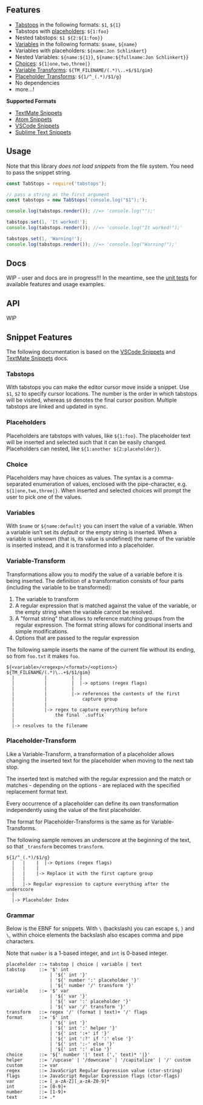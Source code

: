 ## Features

- [Tabstops](#tabstops) in the following formats: `$1`, `${1}`
- Tabstops with [placeholders](#placeholders): `${1:foo}`
- Nested tabstops: `$1 ${2:${1:foo}}`
- [Variables](#variables) in the following formats: `$name`, `${name}`
- Variables with placeholders: `${name:Jon Schlinkert}`
- Nested Variables: `${name:${1}}`, `${name:${fullname:Jon Schlinkert}}`
- [Choices](#choices): `${1|one,two,three|}`
- [Variable Transforms](#variable-Transform): `${TM_FILENAME/(.*)\..+$/$1/gim}`
- [Placeholder Transforms](#placeholder-Transform): `${1/^_(.*)/$1/g}`
- No dependencies
- more...!

**Supported Formats**

- [TextMate Snippets](https://macromates.com/textmate/manual/snippets)
- [Atom Snippets](https://flight-manual.atom.io/using-atom/sections/snippets/)
- [VSCode Snippets](https://code.visualstudio.com/docs/editor/userdefinedsnippets)
- [Sublime Text Snippets](http://docs.sublimetext.info/en/latest/extensibility/snippets.html)

## Usage

Note that this library _does not load snippets_ from the file system. You need to pass the snippet string.

```js
const TabStops = require('tabstops');

// pass a string as the first argument 
const tabstops = new TabStops('console.log("$1");');

console.log(tabstops.render()); //=> 'console.log("");'

tabstops.set(1, 'It worked!');
console.log(tabstops.render()); //=> 'console.log("It worked!");'

tabstops.set(1, 'Warning!');
console.log(tabstops.render()); //=> 'console.log("Warning!");'
```

## Docs

WIP - user and docs are in progress!!! In the meantime, see the [unit tests](test) for available features and usage examples. 

## API

WIP

## Snippet Features

The following documentation is based on the [VSCode Snippets](https://code.visualstudio.com/docs/editor/userdefinedsnippets) and [TextMate Snippets](https://macromates.com/manual/en/snippets) docs. 

### Tabstops

With tabstops you can make the editor cursor move inside a snippet. Use `$1`, `$2` to specify cursor locations. The number is the order in which tabstops will be visited, whereas `$0` denotes the final cursor position. Multiple tabstops are linked and updated in sync.

### Placeholders

Placeholders are tabstops with values, like `${1:foo}`. The placeholder text will be inserted and selected such that it can be easily changed. Placeholders can nested, like `${1:another ${2:placeholder}}`.

### Choice

Placeholders may have choices as values. The syntax is a comma-separated enumeration of values, enclosed with the pipe-character, e.g. `${1|one,two,three|}`. When inserted and selected choices will prompt the user to pick one of the values.

### Variables

With `$name` or `${name:default}` you can insert the value of a variable. When a variable isn’t set its *default* or the empty string is inserted. When a variable is unknown (that is, its value is undefined) the name of the variable is inserted instead, and it is transformed into a placeholder. 

### Variable-Transform

Transformations allow you to modify the value of a variable before it is being inserted. The definition of a transformation consists of four parts (including the variable to be transformed):

1. The variable to transform
1. A regular expression that is matched against the value of the variable, or the empty string when the variable cannot be resolved.
1. A "format string" that allows to reference matching groups from the regular expression. The format string allows for conditional inserts and simple modifications.
1. Options that are passed to the regular expression

The following sample inserts the name of the current file without its ending, so from `foo.txt` it makes `foo`.

```
${<variable>/<regexp>/<format>/<options>}
${TM_FILENAME/(.*)\..+$/$1/gim}
  |           |         |  |
  |           |         |  |-> options (regex flags)
  |           |         |
  |           |         |-> references the contents of the first
  |           |             capture group
  |           |
  |           |-> regex to capture everything before
  |               the final `.suffix`
  |
  |-> resolves to the filename
```

### Placeholder-Transform

Like a Variable-Transform, a transformation of a placeholder allows changing the inserted text for the placeholder when moving to the next tab stop. 

The inserted text is matched with the regular expression and the match or matches - depending on the options - are replaced with the specified replacement format text. 

Every occurrence of a placeholder can define its own transformation independently using the value of the first placeholder. 

The format for Placeholder-Transforms is the same as for Variable-Transforms.

The following sample removes an underscore at the beginning of the text, so that `_transform` becomes `transform`.

```
${1/^_(.*)/$1/g}
  |   |    |  |-> Options (regex flags)
  |   |    |
  |   |    |-> Replace it with the first capture group
  |   |
  |   |-> Regular expression to capture everything after the underscore
  |
  |-> Placeholder Index
```

### Grammar

Below is the EBNF for snippets. With `\` (backslash) you can escape `$`, `}` and `\`, within choice elements the backslash also escapes comma and pipe characters.

Note that `number` is a 1-based integer, and `int` is 0-based integer.

```
placeholder ::= tabstop | choice | variable | text
tabstop     ::= '$' int
                | '${' int '}'
                | '${' number ':' placeholder '}'
                | '${' number '/' transform '}'
variable    ::= '$' var 
                | '${' var '}'
                | '${' var ':' placeholder '}'
                | '${' var '/' transform '}'
transform   ::= regex '/' (format | text)+ '/' flags
format      ::= '$' int  
                | '${' int '}'
                | '${' int ':' helper '}'
                | '${' int ':+' if '}'
                | '${' int ':?' if ':' else '}'
                | '${' int ':-' else '}' 
                | '${' int ':' else '}'
choice      ::= '${' number '|' text (',' text)* '|}'
helper      ::= '/upcase' | '/downcase' | '/capitalize' | '/' custom
custom      ::= var
regex       ::= JavaScript Regular Expression value (ctor-string)
flags       ::= JavaScript Regular Expression flags (ctor-flags)
var         ::= [_a-zA-Z][_a-zA-Z0-9]*
int         ::= [0-9]+
number      ::= [1-9]+ 
text        ::= .*
```
